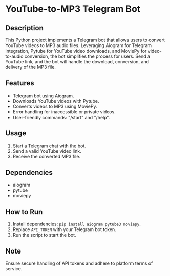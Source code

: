 # YouTube-to-MP3 Telegram Bot

## Description
This Python project implements a Telegram bot that allows users to convert YouTube videos to MP3 audio files. Leveraging Aiogram for Telegram integration, Pytube for YouTube video downloads, and MoviePy for video-to-audio conversion, the bot simplifies the process for users. Send a YouTube link, and the bot will handle the download, conversion, and delivery of the MP3 file.

## Features
- Telegram bot using Aiogram.
- Downloads YouTube videos with Pytube.
- Converts videos to MP3 using MoviePy.
- Error handling for inaccessible or private videos.
- User-friendly commands: "/start" and "/help".

## Usage
1. Start a Telegram chat with the bot.
2. Send a valid YouTube video link.
3. Receive the converted MP3 file.

## Dependencies
- aiogram
- pytube
- moviepy

## How to Run
1. Install dependencies: `pip install aiogram pytube3 moviepy`.
2. Replace `API_TOKEN` with your Telegram bot token.
3. Run the script to start the bot.

## Note
Ensure secure handling of API tokens and adhere to platform terms of service.
